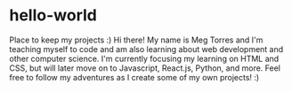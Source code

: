 # hello-world
Place to keep my projects :)
Hi there! My name is Meg Torres and I'm teaching myself to code and am also learning about web development and other computer science. 
I'm currently focusing my learning on HTML and CSS, but will later move on to Javascript, React.js, Python, and more.
Feel free to follow my adventures as I create some of my own projects! :)
